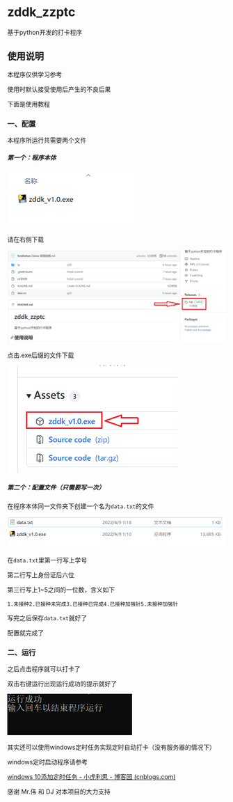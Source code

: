 # zddk_zzptc
基于python开发的打卡程序

## 使用说明

本程序仅供学习参考

使用时默认接受使用后产生的不良后果

下面是使用教程

### 一、配置

本程序所运行共需要两个文件

##### 第一个：程序本体

![image-20220409011318571](https://github.com/forsthetwo/zddk_zzptc/raw/main/picture/image-20220409011318571.png)



请在右侧下载

![image-20220409090924347](https://github.com/forsthetwo/zddk_zzptc/raw/main/picture/image-20220409090924347.png)

点击.exe后缀的文件下载

![image-20220409091514038](https://github.com/forsthetwo/zddk_zzptc/raw/main/picture/image-20220409091514038.png)

##### 第二个：配置文件（只需要写一次）

在程序本体同一文件夹下创建一个名为`data.txt`的文件

![image-20220409011901316](https://github.com/forsthetwo/zddk_zzptc/raw/main/picture/image-20220409011901316.png)

在`data.txt`里第一行写上学号

第二行写上身份证后六位

第三行写上1~5之间的一位数，含义如下

```
1.未接种2.已接种未完成3.已接种已完成4.已接种加强针5.未接种加强针
```

写完之后保存`data.txt`就好了

配置就完成了



### 二、运行



之后点击程序就可以打卡了

 双击右键运行出现运行成功的提示就好了

![image-20220409013019251](https://github.com/forsthetwo/zddk_zzptc/raw/main/picture/image-20220409013019251.png)






其实还可以使用windows定时任务实现定时自动打卡（没有服务器的情况下）

 windows定时启动程序请参考

[windows 10添加定时任务 - 小虎利思 - 博客园 (cnblogs.com)](https://www.cnblogs.com/wensiyang0916/p/5773828.html)

感谢 Mr.伟 和 DJ 对本项目的大力支持


